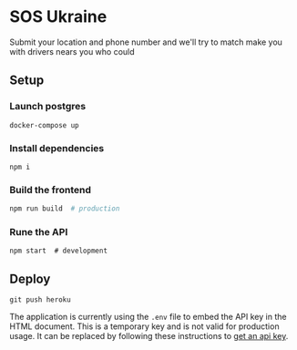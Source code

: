 # SOS Ukraine

Submit your location and phone number and we'll try to match make you with drivers nears you who could

## Setup

### Launch postgres

`docker-compose up`

### Install dependencies
```
npm i
```

### Build the frontend
```sh
npm run build  # production
```

### Rune the API

```
npm start  # development
```

## Deploy

```
git push heroku
```

The application is currently using the `.env` file to embed the API key in the
HTML document. This is a temporary key and is not valid for production usage. It
can be replaced by following these instructions to
[get an api key](https://developers.google.com/maps/documentation/javascript/get-api-key).
